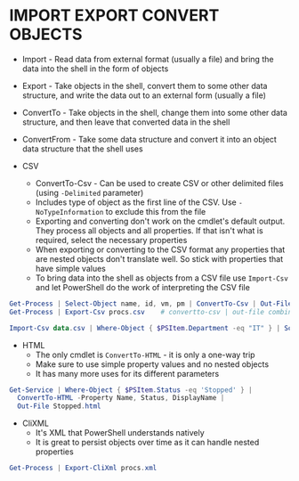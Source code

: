 # IMPORT EXPORT CONVERT OBJECTS

- Import - Read data from external format (usually a file) and bring the data into the shell in the form of objects
- Export - Take objects in the shell, convert them to some other data structure, and write the data out to an external form (usually a file)
- ConvertTo - Take objects in the shell, change them into some other data structure, and then leave that converted data in the shell
- ConvertFrom - Take some data structure and convert it into an object data structure that the shell uses

- CSV
  - ConvertTo-Csv - Can be used to create CSV or other delimited files (using `-Delimited` parameter)
  - Includes type of object as the first line of the CSV. Use `-NoTypeInformation` to exclude this from the file
  - Exporting and converting don't work on the cmdlet's default output. They process all objects and all properties. If that isn't what is required, select the necessary properties
  - When exporting or converting to the CSV format any properties that are nested objects don't translate well. So stick with properties that have simple values
  - To bring data into the shell as objects from a CSV file use `Import-Csv` and let PowerShell do the work of interpreting the CSV file

```powershell
Get-Process | Select-Object name, id, vm, pm | ConvertTo-Csv | Out-File procs.csv
Get-Process | Export-Csv procs.csv    # convertto-csv | out-file combined in one

Import-Csv data.csv | Where-Object { $PSItem.Department -eq "IT" } | Sort-Object -Property name
```

- HTML
  - The only cmdlet is `ConvertTo-HTML` - it is only a one-way trip
  - Make sure to use simple property values and no nested objects
  - It has many more uses for its different parameters

```powershell
Get-Service | Where-Object { $PSItem.Status -eq 'Stopped' } |
  ConvertTo-HTML -Property Name, Status, DisplayName |
  Out-File Stopped.html
```

- CliXML
  - It's XML that PowerShell understands natively
  - It is great to persist objects over time as it can handle nested properties

```powershell
Get-Process | Export-CliXml procs.xml
```


